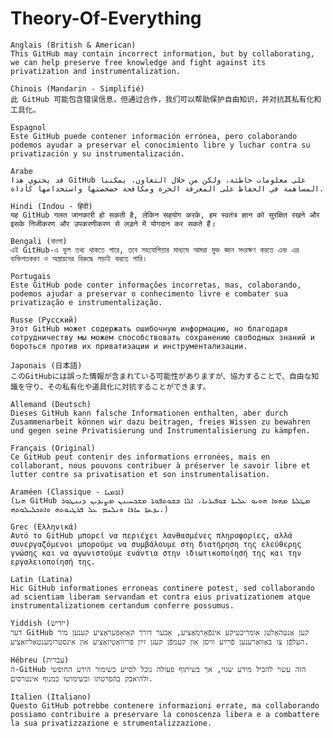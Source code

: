 # Theory-Of-Everything
    Anglais (British & American)
    This GitHub may contain incorrect information, but by collaborating, we can help preserve free knowledge and fight against its privatization and instrumentalization.

    Chinois (Mandarin - Simplifié)
    此 GitHub 可能包含错误信息，但通过合作，我们可以帮助保护自由知识，并对抗其私有化和工具化。

    Espagnol
    Este GitHub puede contener información errónea, pero colaborando podemos ayudar a preservar el conocimiento libre y luchar contra su privatización y su instrumentalización.

    Arabe
    قد يحتوي هذا GitHub على معلومات خاطئة، ولكن من خلال التعاون، يمكننا المساهمة في الحفاظ على المعرفة الحرة ومكافحة خصخصتها واستخدامها كأداة.

    Hindi (Indou - हिंदी)
    यह GitHub गलत जानकारी हो सकती है, लेकिन सहयोग करके, हम स्वतंत्र ज्ञान को सुरक्षित रखने और इसके निजीकरण और उपकरणीकरण से लड़ने में योगदान कर सकते हैं।

    Bengali (বাংলা)
    এই GitHub-এ ভুল তথ্য থাকতে পারে, তবে সহযোগিতার মাধ্যমে আমরা মুক্ত জ্ঞান সংরক্ষণ করতে এবং এর ব্যক্তিগতকরণ ও অস্ত্রায়নের বিরুদ্ধে লড়াই করতে পারি।

    Portugais
    Este GitHub pode conter informações incorretas, mas, colaborando, podemos ajudar a preservar o conhecimento livre e combater sua privatização e instrumentalização.

    Russe (Русский)
    Этот GitHub может содержать ошибочную информацию, но благодаря сотрудничеству мы можем способствовать сохранению свободных знаний и бороться против их приватизации и инструментализации.

    Japonais (日本語)
    このGitHubには誤った情報が含まれている可能性がありますが、協力することで、自由な知識を守り、その私有化や道具化に対抗することができます。

    Allemand (Deutsch)
    Dieses GitHub kann falsche Informationen enthalten, aber durch Zusammenarbeit können wir dazu beitragen, freies Wissen zu bewahren und gegen seine Privatisierung und Instrumentalisierung zu kämpfen.

    Français (Original)
    Ce GitHub peut contenir des informations erronées, mais en collaborant, nous pouvons contribuer à préserver le savoir libre et lutter contre sa privatisation et son instrumentalisation.

    Araméen (Classique - ܐܪܡܝܐ)
    (ܗܢܐ GitHub ܡܛܠܬܐ ܡܗܘܐ ܗܘܝܘ ܥܠܝܬܐ ܫܘܦܝܪܢܐ، ܐܠܐ ܒܫܘܬܦܘܬܐ ܡܫܟܚܝܢܢ ܡܨܝܕܝܢ ܕܢܢܛܘܪ ܝܕܥܬܐ ܚܐܪܐ ܘܢܠܚܡ ܥܠ ܦܪܛܝܘܬܗ ܘܐܬܟܠܝܠܘܬܗ.)

    Grec (Ελληνικά)
    Αυτό το GitHub μπορεί να περιέχει λανθασμένες πληροφορίες, αλλά συνεργαζόμενοι μπορούμε να συμβάλουμε στη διατήρηση της ελεύθερης γνώσης και να αγωνιστούμε ενάντια στην ιδιωτικοποίησή της και την εργαλειοποίησή της.

    Latin (Latina)
    Hic GitHub informationes erroneas continere potest, sed collaborando ad scientiam liberam servandam et contra eius privatizationem atque instrumentalizationem certandum conferre possumus.

    Yiddish (ייִדיש)
    דער GitHub קען אַנטהאַלטן אומריכטיקע אינפֿאָרמאַציע, אָבער דורך קאָואַפּעראַציע קענען מיר העלפֿן צו באַוואַרענען פֿרײַע וויסן און קעמפֿן קעגן זײַן פּריוואַטיזאַציע און אינסטרומענטאַליזאַציע.

    Hébreu (עברית)
    ה-GitHub הזה עשוי להכיל מידע שגוי, אך בשיתוף פעולה נוכל לסייע בשימור הידע החופשי ולהיאבק בהפרטתו ובשימושו כמנוף אינטרסים.

    Italien (Italiano)
    Questo GitHub potrebbe contenere informazioni errate, ma collaborando possiamo contribuire a preservare la conoscenza libera e a combattere la sua privatizzazione e strumentalizzazione.
